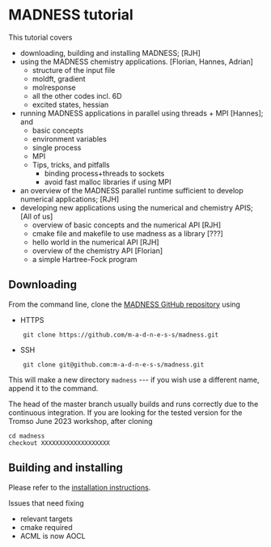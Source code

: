 # MADNESS tutorial

This tutorial covers
* downloading, building and installing MADNESS; [RJH]
* using the MADNESS chemistry applications. [Florian, Hannes, Adrian]
  - structure of the input file
  - moldft, gradient
  - molresponse
  - all the other codes incl. 6D
  - excited states, hessian
* running MADNESS applications in parallel using threads + MPI [Hannes]; and
  - basic concepts
  - environment variables
  - single process
  - MPI
  - Tips, tricks, and pitfalls
    - binding process+threads to sockets
    - avoid fast malloc libraries if using MPI
* an overview of the MADNESS parallel runtime sufficient to develop numerical applications; [RJH]
* developing new applications using the numerical and chemistry APIS; [All of us]
  - overview of basic concepts and the numerical API [RJH]
  - cmake file and makefile to use madness as a library [???]
  - hello world in the numerical API [RJH]
  - overview of the chemistry API [Florian]
  - a simple Hartree-Fock program
 
## Downloading

From the command line, clone the [MADNESS GitHub repository](https://github.com/m-a-d-n-e-s-s/madness) using
* HTTPS
```
    git clone https://github.com/m-a-d-n-e-s-s/madness.git
```
* SSH
```
    git clone git@github.com:m-a-d-n-e-s-s/madness.git
```
This will make a new directory `madness` --- if you wish use a different name, append it to the command.

The head of the master branch usually builds and runs correctly due to the continuous integration.  If you are looking for the tested version for the Tromso June 2023 workshop, after cloning 
```
cd madness
checkout XXXXXXXXXXXXXXXXXXX
```

## Building and installing

Please refer to the [installation instructions](https://madness.readthedocs.io/en/latest/INSTALL.html).

Issues that need fixing
* relevant targets
* cmake required
* ACML is now AOCL





